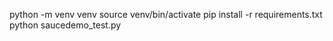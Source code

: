 python -m venv venv
source venv/bin/activate
pip install -r requirements.txt
python saucedemo_test.py
